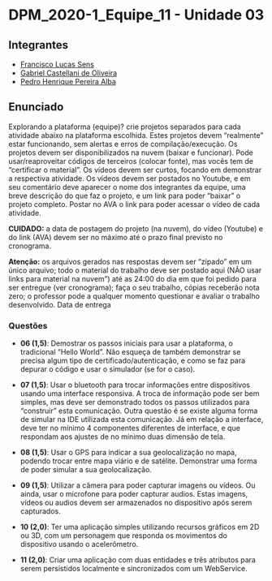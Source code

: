 # DPM_2020-1_Equipe_11 - Unidade 03

## Integrantes
* [Francisco Lucas Sens](https://github.com/franciscosens/)
* [Gabriel Castellani de Oliveira](https://github.com/gabrielcastellani)
* [Pedro Henrique Pereira Alba](https://github.com/pedroAlba)

## Enunciado

Explorando a plataforma (equipe)? crie projetos separados para cada atividade abaixo na plataforma escolhida. Estes projetos devem “realmente” estar funcionando, sem alertas e erros de compilação/execução. Os projetos devem ser disponibilizados na nuvem (baixar e funcionar). Pode usar/reaproveitar códigos de terceiros (colocar fonte), mas vocês tem de “certificar o material”. Os vídeos devem ser curtos, focando em demonstrar a respectiva atividade. Os vídeos devem ser postados no Youtube, e em seu comentário deve aparecer o nome dos integrantes da equipe, uma breve descrição do que faz o projeto, e um link para poder “baixar” o projeto completo. Postar no AVA o link para poder acessar o vídeo de cada atividade.

**CUIDADO:** a data de postagem do projeto (na nuvem), do vídeo (Youtube) e do link (AVA) devem ser no máximo até o prazo final previsto no cronograma.

**Atenção:** os arquivos gerados nas respostas devem ser “zipado” em um único arquivo; todo o material do trabalho deve ser postado aqui (NÃO usar links para material na nuvem”) até as 24:00 do dia em que foi pedido para ser entregue (ver cronograma); faça o seu trabalho, cópias receberão nota zero; o professor pode a qualquer momento questionar e avaliar o trabalho desenvolvido. Data de entrega 

### Questões

* **06 (1,5)**: Demostrar os passos iniciais para usar a plataforma, o tradicional “Hello World”. Não esqueça de também demonstrar se precisa algum tipo de certificado/autenticação, e como se faz para depurar o código e usar o simulador (se for o caso).

* **07 (1,5)**: Usar o bluetooth para trocar informações entre dispositivos usando uma interface responsiva. A troca de informação pode ser bem simples, mas deve ser demonstrado todos os passos utilizados para “construir” esta comunicação. Outra questão é se existe alguma forma de simular na IDE utilizada esta comunicação. Já em relação a interface, deve ter no mínimo 4 componentes diferentes de interface, e que respondam aos ajustes de no mínimo duas dimensão de tela.

* **08 (1,5)**: Usar o GPS para indicar a sua geolocalização no mapa, podendo trocar entre mapa viário e de satélite. Demonstrar uma forma de poder simular a sua geolocalização.

* **09 (1,5)**: Utilizar a câmera para poder capturar imagens ou vídeos. Ou ainda, usar o microfone para poder capturar audios. Estas imagens, vídeos ou audios devem ser armazenados no dispositivo após serem capturados.

* **10 (2,0)**: Ter uma aplicação simples utilizando recursos gráficos em 2D ou 3D, com um personagem que responda os movimentos do dispositivo usando o acelerômetro.

* **11 (2,0)**: Criar uma aplicação com duas entidades e três atributos para serem persistidos localmente e sincronizados com um WebService.